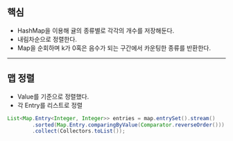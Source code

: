 ## 핵심

- HashMap을 이용해 귤의 종류별로 각각의 개수를 저장해둔다.
- 내림차순으로 정렬한다.
- Map을 순회하며 k가 0혹은 음수가 되는 구간에서 카운팅한 종류를 반환한다.
---
## 맵 정렬 
- Value를 기준으로 정렬했다.
- 각 Entry를 리스트로 정렬

```java
List<Map.Entry<Integer, Integer>> entries = map.entrySet().stream()
        .sorted(Map.Entry.comparingByValue(Comparator.reverseOrder()))
        .collect(Collectors.toList());
```